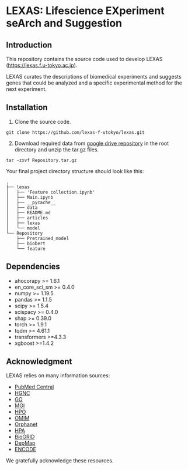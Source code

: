 # LEXAS: Lifescience EXperiment seArch and Suggestion

## Introduction

This repository contains the source code used to develop LEXAS (https://lexas.f.u-tokyo.ac.jp).

LEXAS curates the descriptions of biomedical experiments and suggests genes
that could be analyzed and a specific experimental method for the next experiment.



## Installation

1. Clone the source code.

```
git clone https://github.com/lexas-f-utokyo/lexas.git
```

2. Download required data from [google drive repository](https://drive.google.com/file/d/15hQMmr4cCejZj5HR2q03ieu1Q6pjVwjI/view?usp=sharing) in the root directory and unzip the tar.gz files.

```
tar -zxvf Repository.tar.gz
```

Your final project directory structure should look like this:

```
.
├── lexas
│   ├── 'Feature collection.ipynb'
│   ├── Main.ipynb
│   ├── __pycache__
│   ├── data
│   ├── README.md
│   ├── articles
│   ├── lexas
│   └── model
└── Repository
    ├── Pretrained_model
    ├── biobert
    └── feature
```

## Dependencies
- ahocorapy >= 1.6.1
- en_core_sci_sm >= 0.4.0
- numpy >= 1.19.5
- pandas >= 1.1.5
- scipy >= 1.5.4
- scispacy >= 0.4.0
- shap >= 0.39.0
- torch >= 1.9.1
- tqdm >= 4.61.1
- transformers >=4.3.3
- xgboost >=1.4.2


## Acknowledgment

LEXAS relies on many information sources:

- [PubMed Central](https://www.ncbi.nlm.nih.gov/pmc/)
- [HGNC](https://www.genenames.org/)
- [GO](http://geneontology.org/)
- [MGI](http://www.informatics.jax.org/)
- [HPO](https://hpo.jax.org/app/)
- [OMIM](https://www.omim.org/)
- [Orphanet](https://www.orpha.net/)
- [HPA](https://www.proteinatlas.org/)
- [BioGRID](https://thebiogrid.org/)
- [DepMap](https://depmap.org/)
- [ENCODE](https://www.encodeproject.org/)

We gratefully acknowledge these resources.
